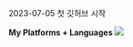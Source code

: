 2023-07-05
첫 깃허브 시작

<b>My Platforms + Languages</b>
<a href="" target="_blank"><img src="https://img.shields.io/badge/#000000?style=for-the-badge&logo=javascript&logoColor=#F7DF1E"/></a>

<!--
**YDaewon/YDaewon** is a ✨ _special_ ✨ repository because its `README.md` (this file) appears on your GitHub profile.

Here are some ideas to get you started:

- 🔭 I’m currently working on ...
- 🌱 I’m currently learning ...
- 👯 I’m looking to collaborate on ...
- 🤔 I’m looking for help with ...
- 💬 Ask me about ...
- 📫 How to reach me: ...
- 😄 Pronouns: ...
- ⚡ Fun fact: ...
-->
